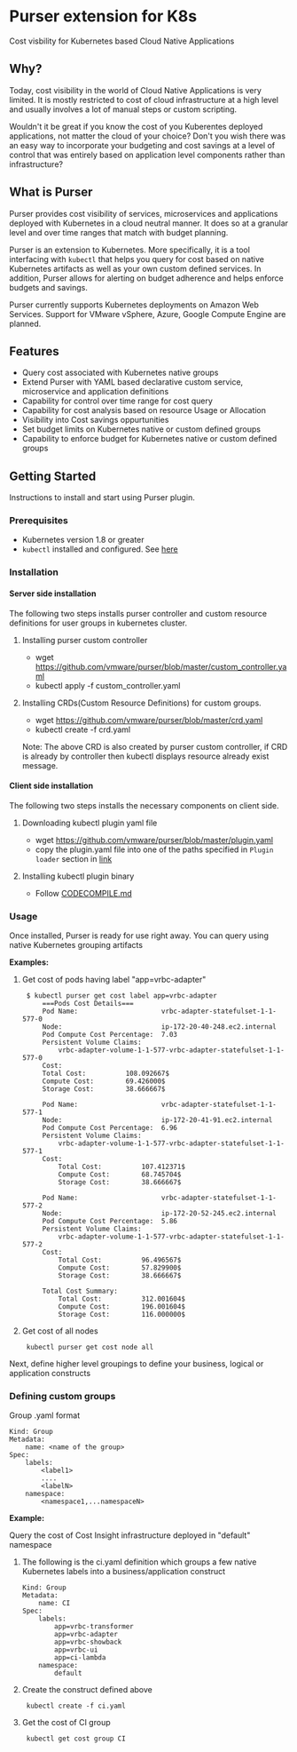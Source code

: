 # Purser extension for K8s

Cost visbility for Kubernetes based Cloud Native Applications

## Why?

Today, cost visibility in the world of Cloud Native Applications is very limited. It is mostly restricted to cost of cloud infrastructure at a
high level and usually involves a lot of manual steps or custom scripting.

Wouldn't it be great if you know the cost of you Kuberentes deployed applications, not matter the cloud of your choice? Don't you wish there was an easy way to
incorporate your budgeting and cost savings at a level of control that was entirely based on application level components rather than infrastructure? 

## What is Purser

Purser provides cost visibility of services, microservices and applications deployed with Kubernetes in a cloud neutral manner. It does so at a granular level and
over time ranges that match with budget planning.

Purser is an extension to Kubernetes. More specifically, it is a tool interfacing with ``kubectl`` that helps you query for cost based on native Kubernetes artifacts
as well as your own custom defined services. In addition, Purser allows for alerting on budget adherence and helps enforce budgets and savings.

Purser currently supports Kubernetes deployments on Amazon Web Services. Support for VMware vSphere, Azure, Google Compute Engine are planned.


## Features

* Query cost associated with Kubernetes native groups
* Extend Purser with YAML based declarative custom service, microservice and application definitions
* Capability for control over time range for cost query
* Capability for cost analysis based on resource Usage or Allocation
* Visibility into Cost savings oppurtunities
* Set budget limits on Kubernetes native or custom defined groups
* Capability to enforce budget for Kubernetes native or custom defined groups

## Getting Started

Instructions to install and start using Purser plugin.

### Prerequisites

* Kubernetes version 1.8 or greater
* ``kubectl`` installed and configured. See [here](https://kubernetes.io/docs/tasks/tools/install-kubectl/)

### Installation

#### Server side installation

The following two steps installs purser controller and custom resource definitions for user groups in kubernetes cluster.

1. Installing purser custom controller
    * wget https://github.com/vmware/purser/blob/master/custom_controller.yaml
    * kubectl apply -f custom_controller.yaml

2. Installing CRDs(Custom Resource Definitions) for custom groups.
    * wget https://github.com/vmware/purser/blob/master/crd.yaml
    * kubectl create -f crd.yaml
    
    Note: The above CRD is also created by purser custom controller, if CRD is already by controller then kubectl displays resource already exist message.

#### Client side installation

The following two steps installs the necessary components on client side.

1. Downloading kubectl plugin yaml file
    * wget https://github.com/vmware/purser/blob/master/plugin.yaml
    * copy the plugin.yaml file into one of the paths specified in `Plugin loader` section in [link](https://kubernetes.io/docs/tasks/extend-kubectl/kubectl-plugins/)

2. Installing kubectl plugin binary
    * Follow [CODECOMPILE.md](./docs/CODECOMPILE.md)

### Usage

Once installed, Purser is ready for use right away. You can query using native Kubernetes grouping artifacts

**Examples:**


1. Get cost of pods having label "app=vrbc-adapter"


        $ kubectl purser get cost label app=vrbc-adapter
            ===Pods Cost Details===
            Pod Name:                     vrbc-adapter-statefulset-1-1-577-0
            Node:                         ip-172-20-40-248.ec2.internal
            Pod Compute Cost Percentage:  7.03
            Persistent Volume Claims:     
                vrbc-adapter-volume-1-1-577-vrbc-adapter-statefulset-1-1-577-0
            Cost:                         
            Total Cost:          108.092667$
            Compute Cost:        69.426000$
            Storage Cost:        38.666667$

            Pod Name:                     vrbc-adapter-statefulset-1-1-577-1
            Node:                         ip-172-20-41-91.ec2.internal
            Pod Compute Cost Percentage:  6.96
            Persistent Volume Claims:     
                vrbc-adapter-volume-1-1-577-vrbc-adapter-statefulset-1-1-577-1
            Cost:                         
                Total Cost:          107.412371$
                Compute Cost:        68.745704$
                Storage Cost:        38.666667$

            Pod Name:                     vrbc-adapter-statefulset-1-1-577-2
            Node:                         ip-172-20-52-245.ec2.internal
            Pod Compute Cost Percentage:  5.86
            Persistent Volume Claims:     
                vrbc-adapter-volume-1-1-577-vrbc-adapter-statefulset-1-1-577-2
            Cost:                         
                Total Cost:          96.496567$
                Compute Cost:        57.829900$
                Storage Cost:        38.666667$
                
            Total Cost Summary:           
                Total Cost:          312.001604$
                Compute Cost:        196.001604$
                Storage Cost:        116.000000$


2. Get cost of all nodes

        kubectl purser get cost node all


Next, define higher level groupings to define your business, logical or application constructs

### Defining custom groups
Group .yaml format

```
Kind: Group
Metadata:
    name: <name of the group>
Spec:
    labels:
        <label1>
        ....
        <labelN>
    namespace:
        <namespace1,...namespaceN>
```
**Example:**

Query the cost of Cost Insight infrastructure deployed in "default" namespace

1. The following is the ci.yaml definition which groups a few native Kubernetes labels into a business/application construct

    ```
    Kind: Group
    Metadata:
        name: CI
    Spec:
        labels:
            app=vrbc-transformer
            app=vrbc-adapter
            app=vrbc-showback
            app=vrbc-ui
            app=ci-lambda
        namespace:
            default
    ```
2. Create the construct defined above

        kubectl create -f ci.yaml

3. Get the cost of CI group

        kubectl get cost group CI






